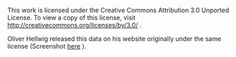 This work is licensed under the Creative Commons Attribution 3.0 Unported License.
To view a copy of this license, visit http://creativecommons.org/licenses/by/3.0/ .

Oliver Hellwig released this data on his website originally under the same license (Screenshot [here](http://i.imgur.com/d2eltup.png) ).

